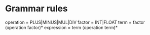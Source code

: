# Grammar rules
operation = PLUS|MINUS|MUL|DIV
factor = INT|FLOAT
term = factor (operation factor)*
expression = term (operation term)*